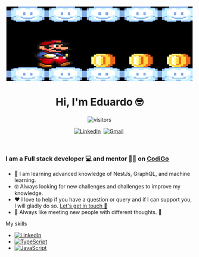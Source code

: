 <p align="center">
    <img align="center" alt="visitors" src="https://raw.githubusercontent.com/ederivero/ederivero/master/mario_bross.gif" width=500  height= 200/>
</p>

<p>
  <h1 align="center"><b>Hi, I'm Eduardo 🤓</b></h1>
</p>
<p align="center">
    <img align="center" alt="visitors" src="https://gpvc.arturio.dev/ederivero" />
</p>

<p align="center">
<a href="https://www.linkedin.com/in/ederiveroman/"><img src="https://image.flaticon.com/icons/png/512/174/174857.png" height=50 alt="LinkedIn" /></a>&nbsp;
<a href="mailto:ederiveroman@gmail.com?subject=Hi%20Eduardo"><img src="https://logos-marcas.com/wp-content/uploads/2020/11/Gmail-Logo.png" alt="Gmail" height=50/></a>&nbsp;

</p>

<br>

### I am a Full stack developer 💻 and mentor 👨‍🏫 on [CodiGo](https://codigo.edu.pe/)

- 🧠 I am learning advanced knowledge of NestJs, GraphQL, and machine learning.
- 🤓 Always looking for new challenges and challenges to improve my knowledge.
- ❤️ I love to help if you have a question or query and if I can support you, I will gladly do so. [Let's get in touch 🤙](https://www.linkedin.com/in/ederiveroman/)
- 🤗 Always like meeting new people with different thoughts. 👋

My skills

- <a href="https://git-scm.com/"><img src="https://git-scm.com/images/logo@2x.png" height=50 alt="LinkedIn" /></a>
- <a href="https://www.typescriptlang.org/"><img src="https://upload.wikimedia.org/wikipedia/commons/thumb/4/4c/Typescript_logo_2020.svg/1200px-Typescript_logo_2020.svg.png" height=50 alt="TypeScript" /></a>
- <a href="https://developer.mozilla.org/en-US/docs/Web/JavaScript"><img src="https://cdn.pixabay.com/photo/2015/04/23/17/41/javascript-736400__480.png" height=50 alt="JavaScript" /></a>

<!--
**ederivero/ederivero** is a ✨ _special_ ✨ repository because its `README.md` (this file) appears on your GitHub profile.

Here are some ideas to get you started:

- 🔭 I’m currently working on ...
- 🌱 I’m currently learning ...
- 👯 I’m looking to collaborate on ...
- 🤔 I’m looking for help with ...
- 💬 Ask me about ...
- 📫 How to reach me: ...
- 😄 Pronouns: ...
- ⚡ Fun fact: ...
-->

